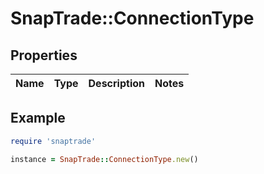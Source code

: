 # SnapTrade::ConnectionType

## Properties

| Name | Type | Description | Notes |
| ---- | ---- | ----------- | ----- |

## Example

```ruby
require 'snaptrade'

instance = SnapTrade::ConnectionType.new()
```

